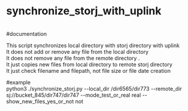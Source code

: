 # synchronize_storj_with_uplink
<br />
#documentation
<br />


This  script synchronizes local directory with storj directory with uplink
<br />
It does not add or remove any file from the local  directory
<br />
It  does not  remove any file from the remote directory .
<br />
It just copies new files from local directory to remote storj directory
<br />
It just check filename and filepath, not file size or file date creation 
<br />


#example
<br />
python3 ./synchronize_storj.py --local_dir /dir6565/dir773  --remote_dir sj://bucket_845/dir747/dir747 --mode_test_or_real real --show_new_files_yes_or_not not
